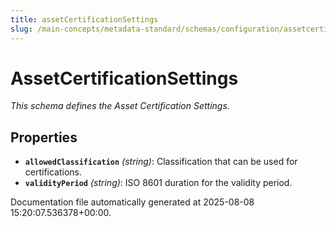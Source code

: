 ```yaml
---
title: assetCertificationSettings
slug: /main-concepts/metadata-standard/schemas/configuration/assetcertificationsettings
---
```


# AssetCertificationSettings

*This schema defines the Asset Certification Settings.*

## Properties

- **`allowedClassification`** *(string)*: Classification that can be used for certifications.
- **`validityPeriod`** *(string)*: ISO 8601 duration for the validity period.


Documentation file automatically generated at 2025-08-08 15:20:07.536378+00:00.
